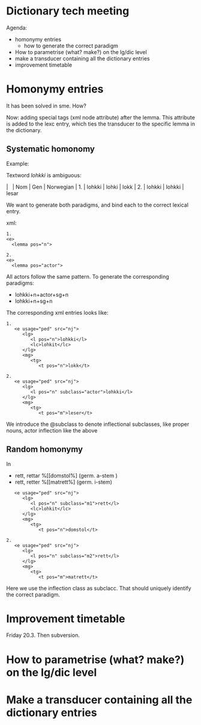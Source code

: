 # Dictionary tech meeting

Agenda:
* homonymy entries
    - how to generate the correct paradigm
* How to parametrise (what? make?) on the lg/dic level
* make a transducer containing all the dictionary entries
* improvement timetable

# Homonymy entries

It has been solved in sme. How?

Now: adding special tags (xml node attribute) after the lemma. This attribute is added to the lexc entry, which ties the transducer to the specific lemma in the dictionary.

## Systematic homonomy

Example:

Textword *lohkki* is ambiguous:

|     |  Nom   |  Gen   | Norwegian
|  1. | lohkki | lohki  | lokk
|  2. | lohkki | lohkki | lesar

We want to generate both paradigms, and bind each to the correct lexical entry.

xml:

```
1.
<e>
  <lemma pos="n">

2.
<e>
  <lemma pos="actor">
```

All actors follow the same pattern. To generate the corresponding paradigms:

* lohkki+n+actor+sg+n
* lohkki+n+sg+n

The corresponding xml entries looks like:

```
1.
   <e usage="ped" src="nj">
      <lg>
         <l pos="n">lohkki</l>
         <lc>lohkit</lc>
      </lg>
      <mg>
         <tg>
            <t pos="n">lokk</t>

2.
   <e usage="ped" src="nj">
      <lg>
         <l pos="n" subclass="actor">lohkki</l>
      </lg>
      <mg>
         <tg>
            <t pos="m">leser</t>
```

We introduce the @subclass to denote inflectional subclasses, like proper nouns, actor inflection like the above

## Random homonymy

In

* rett, rettar %[[domstol%] (germ. a-stem )
* rett, retter %[[matrett%] (germ. i-stem)

```
   <e usage="ped" src="nj">
      <lg>
         <l pos="n" subclass="m1">rett</l>
         <lc>lohkit</lc>
      </lg>
      <mg>
         <tg>
            <t pos="n">domstol</t>

2.
   <e usage="ped" src="nj">
      <lg>
         <l pos="n" subclass="m2">rett</l>
      </lg>
      <mg>
         <tg>
            <t pos="m">matrett</t>
```

Here we use the inflection class as subclacc. That should uniquely identify the correct paradigm.

# Improvement timetable

Friday 20.3. Then subversion.

# How to parametrise (what? make?) on the lg/dic level

# Make a transducer containing all the dictionary entries
